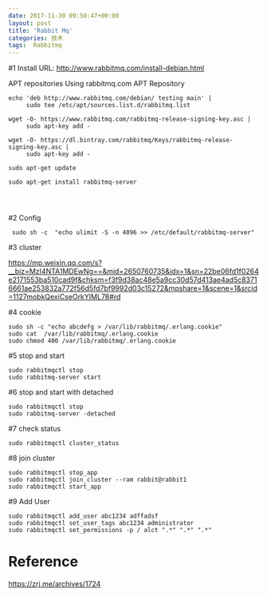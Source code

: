 ```yaml
---
date: 2017-11-30 09:50:47+00:00
layout: post
title: 'Rabbit Mq'
categories: 技术
tags:  Rabbitmq
---
```



#1 Install 
URL: http://www.rabbitmq.com/install-debian.html

APT repositories
Using rabbitmq.com APT Repository

```
echo 'deb http://www.rabbitmq.com/debian/ testing main' |
     sudo tee /etc/apt/sources.list.d/rabbitmq.list

wget -O- https://www.rabbitmq.com/rabbitmq-release-signing-key.asc |
     sudo apt-key add -

wget -O- https://dl.bintray.com/rabbitmq/Keys/rabbitmq-release-signing-key.asc |
     sudo apt-key add -

sudo apt-get update

sudo apt-get install rabbitmq-server

	 
	 
```

#2 Config

```
 sudo sh -c  "echo ulimit -S -n 4096 >> /etc/default/rabbitmq-server" 
```

#3 cluster

https://mp.weixin.qq.com/s?__biz=MzI4NTA1MDEwNg==&mid=2650760735&idx=1&sn=22be06fd1f0264e2171553ba510cad9f&chksm=f3f9d38ac48e5a9cc30d57d413ae4ad5c83716661ae253832a772f56d5fd7bf9992d03c15272&mpshare=1&scene=1&srcid=1127mobkQexiCseOrkYIML78#rd

#4 cookie

```
sudo sh -c "echo abcdefg > /var/lib/rabbitmq/.erlang.cookie"
sudo cat  /var/lib/rabbitmq/.erlang.cookie
sudo chmod 400 /var/lib/rabbitmq/.erlang.cookie 
```
#5 stop and start 
```
sudo rabbitmqctl stop
sudo rabbitmq-server start
```

#6 stop and start with detached 
```
sudo rabbitmqctl stop
sudo rabbitmq-server -detached
```

#7 check status
```
sudo rabbitmqctl cluster_status
```

#8 join cluster 
```
sudo rabbitmqctl stop_app
sudo rabbitmqctl join_cluster --ram rabbit@rabbit1
sudo rabbitmqctl start_app
```

#9 Add User
```
sudo rabbitmqctl add_user abc1234 adffadsf
sudo rabbitmqctl set_user_tags abc1234 administrator
sudo rabbitmqctl set_permissions -p / alct ".*" ".*" ".*"
```

# Reference 

https://zrj.me/archives/1724
